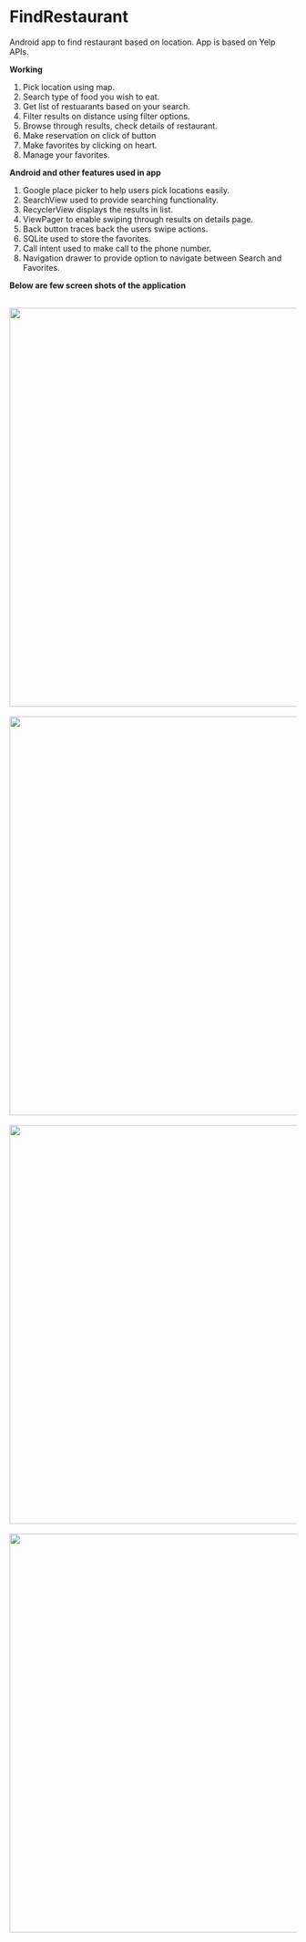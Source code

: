 # FindRestaurant
Android app to find restaurant based on location. App is based on Yelp APIs.

<b> Working </b>
1. Pick location using map.
2. Search type of food you wish to eat.
3. Get list of restuarants based on your search.
4. Filter results on distance using filter options.
5. Browse through results, check details of restaurant.
6. Make reservation on click of button
6. Make favorites by clicking on heart.
7. Manage your favorites.


<b> Android and other features used in app </b>
1. Google place picker to help users pick locations easily.
2. SearchView used to provide searching functionality.
3. RecyclerView displays the results in list.
4. ViewPager to enable swiping through results on details page.
5. Back button traces back the users swipe actions.
6. SQLite used to store the favorites.
7. Call intent used to make call to the phone number.
8. Navigation drawer to provide option to navigate between Search and Favorites.

<b> Below are few screen shots of the application </b>

<br>
<img height="700" src="https://raw.githubusercontent.com/rishirajrandive/FindRestaurant/master/images/searchpage.png"/>
</br>

<br>
<img height="700" src="https://raw.githubusercontent.com/rishirajrandive/FindRestaurant/master/images/detail.png"/>
</br>

<br>
<img height="700" src="https://raw.githubusercontent.com/rishirajrandive/FindRestaurant/master/images/favorite.png"/>
</br>

<br>
<img height="700" src="https://raw.githubusercontent.com/rishirajrandive/FindRestaurant/master/images/makereservation.png"/>
</br>

